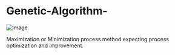 # Genetic-Algorithm-

![image](https://user-images.githubusercontent.com/73768941/199805526-95a10a9b-0de9-43df-839d-a09414ac94dc.png)


Maximization or Minimization process method expecting process optimization and improvement.
